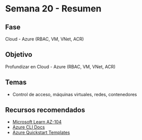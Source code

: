 # Semana 20 - Resumen

## Fase
Cloud - Azure (RBAC, VM, VNet, ACR)

## Objetivo
Profundizar en Cloud - Azure (RBAC, VM, VNet, ACR)

## Temas
- Control de acceso, máquinas virtuales, redes, contenedores

## Recursos recomendados
- [Microsoft Learn AZ-104](https://learn.microsoft.com/en-us/certifications/exams/az-104/)
- [Azure CLI Docs](https://learn.microsoft.com/en-us/cli/azure/)
- [Azure Quickstart Templates](https://azure.microsoft.com/en-us/resources/templates/)
